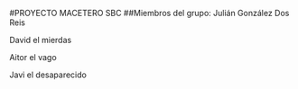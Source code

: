 #PROYECTO MACETERO SBC
##Miembros del grupo:
Julián González Dos Reis

David el mierdas

Aitor el vago

Javi el desaparecido